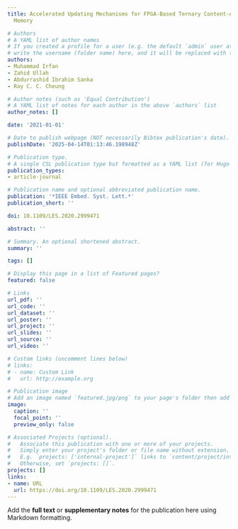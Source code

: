 ```yaml
---
title: Accelerated Updating Mechanisms for FPGA-Based Ternary Content-Addressable
  Memory

# Authors
# A YAML list of author names
# If you created a profile for a user (e.g. the default `admin` user at `content/authors/admin/`), 
# write the username (folder name) here, and it will be replaced with their full name and linked to their profile.
authors:
- Muhammad Irfan
- Zahid Ullah
- Abdurrashid Ibrahim Sanka
- Ray C. C. Cheung

# Author notes (such as 'Equal Contribution')
# A YAML list of notes for each author in the above `authors` list
author_notes: []

date: '2021-01-01'

# Date to publish webpage (NOT necessarily Bibtex publication's date).
publishDate: '2025-04-14T01:13:46.198948Z'

# Publication type.
# A single CSL publication type but formatted as a YAML list (for Hugo requirements).
publication_types:
- article-journal

# Publication name and optional abbreviated publication name.
publication: '*IEEE Embed. Syst. Lett.*'
publication_short: ''

doi: 10.1109/LES.2020.2999471

abstract: ''

# Summary. An optional shortened abstract.
summary: ''

tags: []

# Display this page in a list of Featured pages?
featured: false

# Links
url_pdf: ''
url_code: ''
url_dataset: ''
url_poster: ''
url_project: ''
url_slides: ''
url_source: ''
url_video: ''

# Custom links (uncomment lines below)
# links:
# - name: Custom Link
#   url: http://example.org

# Publication image
# Add an image named `featured.jpg/png` to your page's folder then add a caption below.
image:
  caption: ''
  focal_point: ''
  preview_only: false

# Associated Projects (optional).
#   Associate this publication with one or more of your projects.
#   Simply enter your project's folder or file name without extension.
#   E.g. `projects: ['internal-project']` links to `content/project/internal-project/index.md`.
#   Otherwise, set `projects: []`.
projects: []
links:
- name: URL
  url: https://doi.org/10.1109/LES.2020.2999471
---
```


Add the **full text** or **supplementary notes** for the publication here using Markdown formatting.
